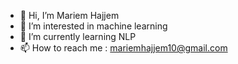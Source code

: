 - 👋 Hi, I’m Mariem Hajjem
- 👀 I’m interested in machine learning
- 🌱 I’m currently learning NLP
- 📫 How to reach me : mariemhajjem10@gmail.com
